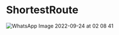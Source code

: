 # ShortestRoute
![WhatsApp Image 2022-09-24 at 02 08 41](https://user-images.githubusercontent.com/60849752/192119372-82f61f57-793b-43c2-b45c-ea1aa165c172.jpeg)
